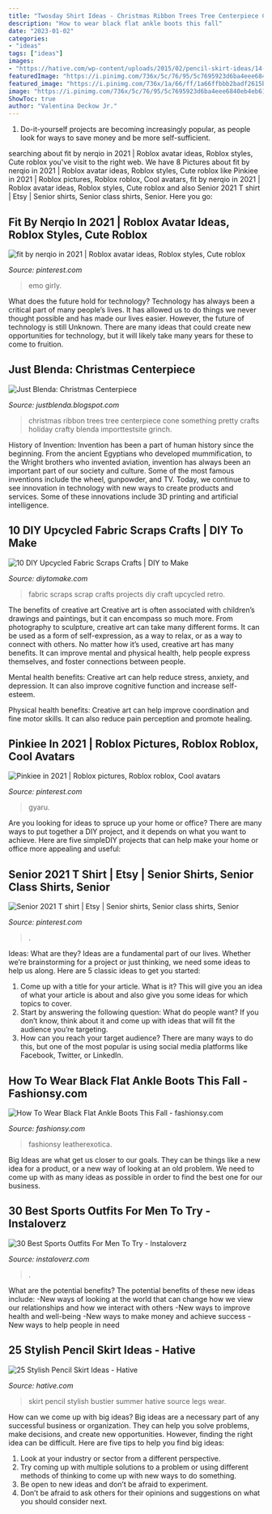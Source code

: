 ```yaml
---
title: "Twosday Shirt Ideas - Christmas Ribbon Trees Tree Centerpiece Cone Something Pretty Crafts Holiday Crafty Blenda Importtestsite Grinch"
description: "How to wear black flat ankle boots this fall"
date: "2023-01-02"
categories:
- "ideas"
tags: ["ideas"]
images:
- "https://hative.com/wp-content/uploads/2015/02/pencil-skirt-ideas/14-stylish-pencil-skirt-ideas.jpg"
featuredImage: "https://i.pinimg.com/736x/5c/76/95/5c7695923d6ba4eee6840eb4eb610e67.jpg"
featured_image: "https://i.pinimg.com/736x/1a/66/ff/1a66ffbbb2badf2615be247be03a0dc7.jpg"
image: "https://i.pinimg.com/736x/5c/76/95/5c7695923d6ba4eee6840eb4eb610e67.jpg"
ShowToc: true
author: "Valentina Deckow Jr."
---
```



1. Do-it-yourself projects are becoming increasingly popular, as people look for ways to save money and be more self-sufficient.

	

		
searching about fit by nerqio in 2021 | Roblox avatar ideas, Roblox styles, Cute roblox you've visit to the right web. We have 8 Pictures about fit by nerqio in 2021 | Roblox avatar ideas, Roblox styles, Cute roblox like Pinkiee in 2021 | Roblox pictures, Roblox roblox, Cool avatars, fit by nerqio in 2021 | Roblox avatar ideas, Roblox styles, Cute roblox and also Senior 2021 T shirt | Etsy | Senior shirts, Senior class shirts, Senior. Here you go:
		
    
## Fit By Nerqio In 2021 | Roblox Avatar Ideas, Roblox Styles, Cute Roblox

<img loading=lazy src="https://i.pinimg.com/736x/5c/76/95/5c7695923d6ba4eee6840eb4eb610e67.jpg" onerror="this.onerror=null;this.src='https://tse3.mm.bing.net/th?id=OIP.0kvqRooPbpRtbc6MCYjx5QHaNw&amp;pid=15.1';" alt="fit by nerqio in 2021 | Roblox avatar ideas, Roblox styles, Cute roblox">

_Source: pinterest.com_

>emo girly. 

	

What does the future hold for technology?
Technology has always been a critical part of many people’s lives. It has allowed us to do things we never thought possible and has made our lives easier. However, the future of technology is still Unknown. There are many ideas that could create new opportunities for technology, but it will likely take many years for these to come to fruition.

    
## Just Blenda: Christmas Centerpiece

<img loading=lazy src="https://4.bp.blogspot.com/_a_4A5HeYiTs/TRTw5-yQ8JI/AAAAAAAAHMk/QpFkAvA_8O4/s1600/DSC02891.JPG" onerror="this.onerror=null;this.src='https://tse2.mm.bing.net/th?id=OIP.4Q5t5pnF0FqmCiSPVw0o6gHaJ4&amp;pid=15.1';" alt="Just Blenda: Christmas Centerpiece">

_Source: justblenda.blogspot.com_

>christmas ribbon trees tree centerpiece cone something pretty crafts holiday crafty blenda importtestsite grinch. 

	

History of Invention:
Invention has been a part of human history since the beginning. From the ancient Egyptians who developed mummification, to the Wright brothers who invented aviation, invention has always been an important part of our society and culture. Some of the most famous inventions include the wheel, gunpowder, and TV. Today, we continue to see innovation in technology with new ways to create products and services. Some of these innovations include 3D printing and artificial intelligence.

    
## 10 DIY Upcycled Fabric Scraps Crafts | DIY To Make

<img loading=lazy src="http://www.diytomake.com/wp-content/uploads/2016/01/retro-fabric-scraps.jpg" onerror="this.onerror=null;this.src='https://tse4.mm.bing.net/th?id=OIP.ZtfHDs8162qz3v9G0oqC5QHaJ3&amp;pid=15.1';" alt="10 DIY Upcycled Fabric Scraps Crafts | DIY to Make">

_Source: diytomake.com_

>fabric scraps scrap crafts projects diy craft upcycled retro. 

	

The benefits of creative art
Creative art is often associated with children’s drawings and paintings, but it can encompass so much more. From photography to sculpture, creative art can take many different forms. It can be used as a form of self-expression, as a way to relax, or as a way to connect with others.
No matter how it’s used, creative art has many benefits. It can improve mental and physical health, help people express themselves, and foster connections between people.

Mental health benefits: Creative art can help reduce stress, anxiety, and depression. It can also improve cognitive function and increase self-esteem.

Physical health benefits: Creative art can help improve coordination and fine motor skills. It can also reduce pain perception and promote healing.

    
## Pinkiee In 2021 | Roblox Pictures, Roblox Roblox, Cool Avatars

<img loading=lazy src="https://i.pinimg.com/736x/2e/c0/47/2ec0474d9aa6208adb1d6186ddbca227.jpg" onerror="this.onerror=null;this.src='https://tse2.mm.bing.net/th?id=OIP.aEurISryJgBIZBmFqjs66wHaOc&amp;pid=15.1';" alt="Pinkiee in 2021 | Roblox pictures, Roblox roblox, Cool avatars">

_Source: pinterest.com_

>gyaru. 

	

Are you looking for ideas to spruce up your home or office? There are many ways to put together a DIY project, and it depends on what you want to achieve. Here are five simpleDIY projects that can help make your home or office more appealing and useful:

    
## Senior 2021 T Shirt | Etsy | Senior Shirts, Senior Class Shirts, Senior

<img loading=lazy src="https://i.pinimg.com/736x/1a/66/ff/1a66ffbbb2badf2615be247be03a0dc7.jpg" onerror="this.onerror=null;this.src='https://tse4.mm.bing.net/th?id=OIP.Xult8nPJmgOI0bCd3zFi_wHaJ3&amp;pid=15.1';" alt="Senior 2021 T shirt | Etsy | Senior shirts, Senior class shirts, Senior">

_Source: pinterest.com_

>. 

	

Ideas: What are they?
Ideas are a fundamental part of our lives. Whether we’re brainstorming for a project or just thinking, we need some ideas to help us along. Here are 5 classic ideas to get you started:
1. Come up with a title for your article. What is it? This will give you an idea of what your article is about and also give you some ideas for which topics to cover.
2. Start by answering the following question: What do people want? If you don’t know, think about it and come up with ideas that will fit the audience you’re targeting. 
3. How can you reach your target audience? There are many ways to do this, but one of the most popular is using social media platforms like Facebook, Twitter, or LinkedIn.

    
## How To Wear Black Flat Ankle Boots This Fall - Fashionsy.com

<img loading=lazy src="https://fashionsy.com/wp-content/uploads/2016/08/all-black.jpg" onerror="this.onerror=null;this.src='https://tse2.mm.bing.net/th?id=OIP.Ij_UD-94Mowd9GgT1pZJPAHaLH&amp;pid=15.1';" alt="How To Wear Black Flat Ankle Boots This Fall - fashionsy.com">

_Source: fashionsy.com_

>fashionsy leatherexotica. 

	

Big Ideas are what get us closer to our goals. They can be things like a new idea for a product, or a new way of looking at an old problem. We need to come up with as many ideas as possible in order to find the best one for our business.

    
## 30 Best Sports Outfits For Men To Try - Instaloverz

<img loading=lazy src="https://instaloverz.com/wp-content/uploads/2017/04/19.-Sports-Menswear.jpg" onerror="this.onerror=null;this.src='https://tse1.mm.bing.net/th?id=OIP.WfGJlRcjxkabiDjhKl0oPwHaLq&amp;pid=15.1';" alt="30 Best Sports Outfits For Men To Try - Instaloverz">

_Source: instaloverz.com_

>. 

	

What are the potential benefits?
The potential benefits of these new ideas include: 
-New ways of looking at the world that can change how we view our relationships and how we interact with others 
-New ways to improve health and well-being 
-New ways to make money and achieve success 
-New ways to help people in need

    
## 25 Stylish Pencil Skirt Ideas - Hative

<img loading=lazy src="https://hative.com/wp-content/uploads/2015/02/pencil-skirt-ideas/14-stylish-pencil-skirt-ideas.jpg" onerror="this.onerror=null;this.src='https://tse3.mm.bing.net/th?id=OIP.eP8UOcTpKlAWNWP3MqpEUwHaLD&amp;pid=15.1';" alt="25 Stylish Pencil Skirt Ideas - Hative">

_Source: hative.com_

>skirt pencil stylish bustier summer hative source legs wear. 

	

How can we come up with big ideas?
Big ideas are a necessary part of any successful business or organization. They can help you solve problems, make decisions, and create new opportunities. However, finding the right idea can be difficult. Here are five tips to help you find big ideas:
1. Look at your industry or sector from a different perspective.
2. Try coming up with multiple solutions to a problem or using different methods of thinking to come up with new ways to do something.
3. Be open to new ideas and don’t be afraid to experiment.
4. Don’t be afraid to ask others for their opinions and suggestions on what you should consider next.

